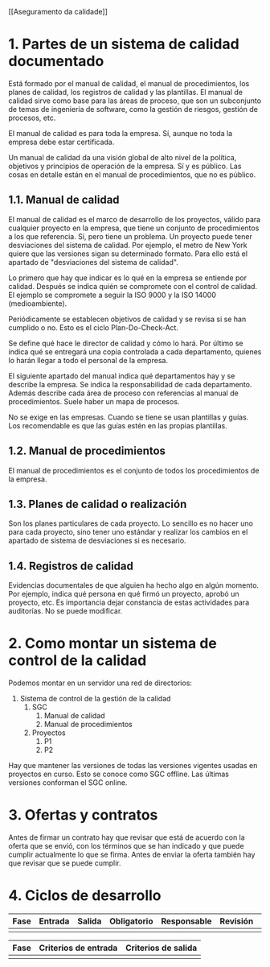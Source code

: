 [[Aseguramento da calidade]]

# 1. Partes de un sistema de calidad documentado
Está formado por el manual de calidad, el manual de procedimientos, los planes de calidad, los registros de calidad y las plantillas. El manual de calidad sirve como base para las áreas de proceso, que son un subconjunto de temas de ingeniería de software, como la gestión de riesgos, gestión de procesos, etc.

El manual de calidad es para toda la empresa. Sí, aunque no toda la empresa debe estar certificada.

Un manual de calidad da una visión global de alto nivel de la política, objetivos y principios de operación de la empresa. Sí y es público. Las cosas en detalle están en el manual de procedimientos, que no es público.

## 1.1. Manual de calidad
El manual de calidad es el marco de desarrollo de los proyectos, válido para cualquier proyecto en la empresa, que tiene un conjunto de procedimientos a los que referencia. Sí, pero tiene un problema. Un proyecto puede tener desviaciones del sistema de calidad. Por ejemplo, el metro de New York quiere que las versiones sigan su determinado formato. Para ello está el apartado de "desviaciones del sistema de calidad".

Lo primero que hay que indicar es lo qué en la empresa se entiende por calidad. Después se indica quién se compromete con el control de calidad. El ejemplo se compromete a seguir la ISO 9000 y la ISO 14000 (medioambiente).

Periódicamente se establecen objetivos de calidad y se revisa si se han cumplido o no. Esto es el ciclo Plan-Do-Check-Act. 

Se define qué hace le director de calidad y cómo lo hará. Por último se indica qué se entregará una copia controlada a cada departamento, quienes lo harán llegar a todo el personal de la empresa.

El siguiente apartado del manual indica qué departamentos hay y se describe la empresa. Se indica la responsabilidad de cada departamento. Además describe cada área de proceso con referencias al manual de procedimientos. Suele haber un mapa de procesos.

No se exige en las empresas. Cuando se tiene se usan plantillas y guías. Los recomendable es que las guías estén en las propias plantillas.

## 1.2. Manual de procedimientos
El manual de procedimientos es el conjunto de todos los procedimientos de la empresa. 

## 1.3. Planes de calidad o realización
Son los planes particulares de cada proyecto. Lo sencillo es no hacer uno para cada proyecto, sino tener uno estándar y realizar los cambios en el apartado de sistema de desviaciones si es necesario.

## 1.4. Registros de calidad
Evidencias documentales de que alguien ha hecho algo en algún momento. Por ejemplo, indica qué persona en qué firmó un proyecto, aprobó un proyecto, etc. Es importancia dejar constancia de estas actividades para auditorías. No se puede modificar.

# 2. Como montar un sistema de control de la calidad
Podemos montar en un servidor una red de directorios:
1. Sistema de control de la gestión de la calidad
	1. SGC
		1. Manual de calidad
		2. Manual de procedimientos
	2. Proyectos
		1. P1
		2. P2

Hay que mantener las versiones de todas las versiones vigentes usadas en proyectos en curso. Esto se conoce como SGC offline. Las últimas versiones conforman el SGC online.

# 3. Ofertas y contratos
Antes de firmar un contrato hay que revisar que está de acuerdo con la oferta que se envió, con los términos que se han indicado y que puede cumplir actualmente lo que se firma. Antes de enviar la oferta también hay que revisar que se puede cumplir.

# 4. Ciclos de desarrollo
| Fase | Entrada | Salida | Obligatorio | Responsable | Revisión | Obligatorio |
| ---- | ------- | ------ | ----------- | ----------- | -------- | ----------- |
|      |         |        |             |             |          |             |

| Fase | Criterios de entrada | Criterios de salida |
| ---- | -------------------- | ------------------- |
|      |                      |                     |

